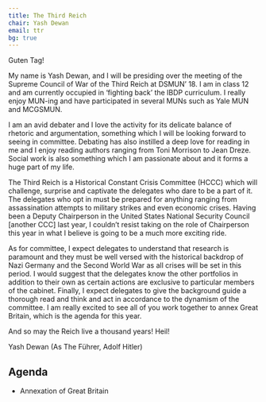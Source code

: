 ```yaml
---
title: The Third Reich
chair: Yash Dewan
email: ttr
bg: true
---
```


Guten Tag!

My name is Yash Dewan, and I will be presiding over the meeting of the Supreme Council of War of the Third Reich at DSMUN’ 18. I am in class 12 and am currently occupied in ‘fighting back’ the IBDP curriculum. I really enjoy MUN-ing and have participated in several MUNs such as Yale MUN and MCGSMUN.

I am an avid debater and I love the activity for its delicate balance of rhetoric and argumentation, something which I will be looking forward to seeing in committee. Debating has also instilled a deep love for reading in me and I enjoy reading authors ranging from Toni Morrison to Jean Dreze. Social work is also something which I am passionate about and it forms a huge part of my life.

The Third Reich is a Historical Constant Crisis Committee (HCCC) which will challenge, surprise and captivate the delegates who dare to be a part of it. The delegates who opt in must be prepared for anything ranging from assassination attempts to military strikes and even economic crises. Having been a Deputy Chairperson in the United States National Security Council [another CCC] last year, I couldn’t resist taking on the role of Chairperson this year in what I believe is going to be a much more exciting ride.

As for committee, I expect delegates to understand that research is paramount and they must be well versed with the historical backdrop of Nazi Germany and the Second World War as all crises will be set in this period. I would suggest that the delegates know the other portfolios in addition to their own as certain actions are exclusive to particular members of the cabinet. Finally, I expect delegates to give the background guide a thorough read and think and act in accordance to the dynamism of the committee. I am really excited to see all of you work together to annex Great Britain, which is the agenda for this year.

And so may the Reich live a thousand years! Heil!

Yash Dewan (As The Führer, Adolf Hitler)

## Agenda

- Annexation of Great Britain
